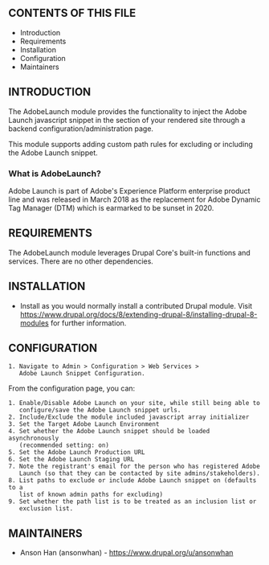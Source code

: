 CONTENTS OF THIS FILE
---------------------

* Introduction
* Requirements
* Installation
* Configuration
* Maintainers


INTRODUCTION
------------

The AdobeLaunch module provides the functionality to inject the Adobe Launch
javascript snippet in the <head> section of your rendered site through a backend
configuration/administration page.

This module supports adding custom path rules for excluding or including the
Adobe Launch snippet.

### What is AdobeLaunch?

Adobe Launch is part of Adobe's Experience Platform enterprise product line and
was released in March 2018 as the replacement for Adobe Dynamic Tag
Manager (DTM) which is earmarked to be sunset in 2020.


REQUIREMENTS
------------

The AdobeLaunch module leverages Drupal Core's built-in functions and services.
There are no other dependencies.


INSTALLATION
------------

 * Install as you would normally install a contributed Drupal module. Visit
   https://www.drupal.org/docs/8/extending-drupal-8/installing-drupal-8-modules
   for further information.


CONFIGURATION
-------------

    1. Navigate to Admin > Configuration > Web Services >
       Adobe Launch Snippet Configuration.

From the configuration page, you can:

    1. Enable/Disable Adobe Launch on your site, while still being able to
       configure/save the Adobe Launch snippet urls.
    2. Include/Exclude the module included javascript array initializer
    3. Set the Target Adobe Launch Environment
    4. Set whether the Adobe Launch snippet should be loaded asynchronously
       (recommended setting: on)
    5. Set the Adobe Launch Production URL
    6. Set the Adobe Launch Staging URL
    7. Note the registrant's email for the person who has registered Adobe
       Launch (so that they can be contacted by site admins/stakeholders).
    8. List paths to exclude or include Adobe Launch snippet on (defaults to a
       list of known admin paths for excluding)
    9. Set whether the path list is to be treated as an inclusion list or
       exclusion list.


MAINTAINERS
-----------

 * Anson Han (ansonwhan) - https://www.drupal.org/u/ansonwhan
